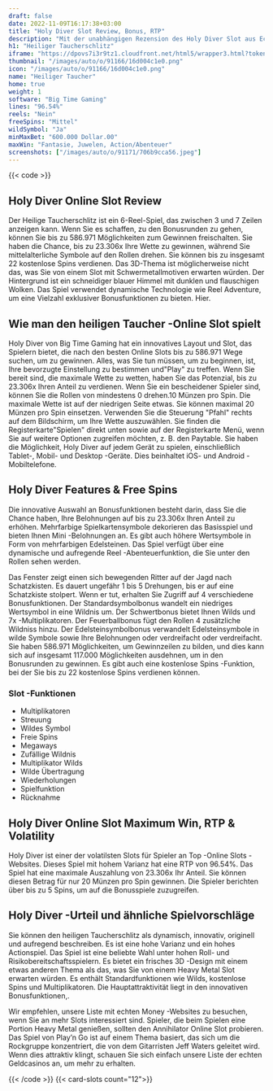```yaml
---
draft: false
date: 2022-11-09T16:17:38+03:00
title: "Holy Diver Slot Review, Bonus, RTP"
description: "Mit der unabhängigen Rezension des Holy Diver Slot aus Echtzeitspiel können Sie kostenlos oder echtes Geld spielen und hier einen Bonus erhalten!"
h1: "Heiliger Taucherschlitz"
iframe: "https://dpovs7i3r9tz1.cloudfront.net/html5/wrapper3.html?token=Free%3Aqdrs7skupn6o14auv3tvpgippp8%40405&language=&currency=EUR&type=nextgen&gamename=holydiver&secure=true&mode=demo&lobbyurl=&depositurl=&clienttype=flash&nyxroot=ogs-gdm-mt.nyxop.net/nextgen2/&"
thumbnail: "/images/auto/o/91166/16d004c1e0.png"
icon: "/images/auto/o/91166/16d004c1e0.png"
name: "Heiliger Taucher"
home: true
weight: 1
software: "Big Time Gaming"
lines: "96.54%"
reels: "Nein"
freeSpins: "Mittel"
wildSymbol: "Ja"
minMaxBet: "600.000 Dollar.00"
maxWin: "Fantasie, Juwelen, Action/Abenteuer"
screenshots: ["/images/auto/o/91171/706b9cca56.jpeg"]
---
```


{{< code >}}<h2> Holy Diver Online Slot Review</h2><p>Der Heilige Taucherschlitz ist ein 6-Reel-Spiel, das zwischen 3 und 7 Zeilen anzeigen kann. Wenn Sie es schaffen, zu den Bonusrunden zu gehen, können Sie bis zu 586.971 Möglichkeiten zum Gewinnen freischalten. Sie haben die Chance, bis zu 23.306x Ihre Wette zu gewinnen, während Sie mittelalterliche Symbole auf den Rollen drehen. Sie können bis zu insgesamt 22 kostenlose Spins verdienen. Das 3D-Thema ist möglicherweise nicht das, was Sie von einem Slot mit Schwermetallmotiven erwarten würden. Der Hintergrund ist ein schneidiger blauer Himmel mit dunklen und flauschigen Wolken. Das Spiel verwendet dynamische Technologie wie Reel Adventure, um eine Vielzahl exklusiver Bonusfunktionen zu bieten. Hier.</p><h2>Wie man den heiligen Taucher -Online Slot spielt</h2><p>Holy Diver von Big Time Gaming hat ein innovatives Layout und Slot, das Spielern bietet, die nach den besten Online Slots bis zu 586.971 Wege suchen, um zu gewinnen. Alles, was Sie tun müssen, um zu beginnen, ist, Ihre bevorzugte Einstellung zu bestimmen und"Play" zu treffen. Wenn Sie bereit sind, die maximale Wette zu wetten, haben Sie das Potenzial, bis zu 23.306x Ihren Anteil zu verdienen. Wenn Sie ein bescheidener Spieler sind, können Sie die Rollen von mindestens 0 drehen.10 Münzen pro Spin. Die maximale Wette ist auf der niedrigen Seite etwas. Sie können maximal 20 Münzen pro Spin einsetzen. Verwenden Sie die Steuerung "Pfahl" rechts auf dem Bildschirm, um Ihre Wette auszuwählen. Sie finden die Registerkarte"Spielen" direkt unten sowie auf der Registerkarte Menü, wenn Sie auf weitere Optionen zugreifen möchten, z. B. den Paytable. Sie haben die Möglichkeit, Holy Diver auf jedem Gerät zu spielen, einschließlich Tablet-, Mobil- und Desktop -Geräte. Dies beinhaltet iOS- und Android -Mobiltelefone.</p><h2>Holy Diver Features & Free Spins</h2><p>Die innovative Auswahl an Bonusfunktionen besteht darin, dass Sie die Chance haben, Ihre Belohnungen auf bis zu 23.306x Ihren Anteil zu erhöhen. Mehrfarbige Spielkartensymbole dekorieren das Basisspiel und bieten Ihnen Mini -Belohnungen an. Es gibt auch höhere Wertsymbole in Form von mehrfarbigen Edelsteinen. Das Spiel verfügt über eine dynamische und aufregende Reel -Abenteuerfunktion, die Sie unter den Rollen sehen werden.</p><p>Das Fenster zeigt einen sich bewegenden Ritter auf der Jagd nach Schatzkisten. Es dauert ungefähr 1 bis 5 Drehungen, bis er auf eine Schatzkiste stolpert. Wenn er tut, erhalten Sie Zugriff auf 4 verschiedene Bonusfunktionen. Der Standardsymbolbonus wandelt ein niedriges Wertsymbol in eine Wildnis um. Der Schwertbonus bietet Ihnen Wilds und 7x -Multiplikatoren. Der Feuerballbonus fügt den Rollen 4 zusätzliche Wildniss hinzu. Der Edelsteinsymbolbonus verwandelt Edelsteinsymbole in wilde Symbole sowie Ihre Belohnungen oder verdreifacht oder verdreifacht. Sie haben 586.971 Möglichkeiten, um Gewinnzeilen zu bilden, und dies kann sich auf insgesamt 117.000 Möglichkeiten ausdehnen, um in den Bonusrunden zu gewinnen. Es gibt auch eine kostenlose Spins -Funktion, bei der Sie bis zu 22 kostenlose Spins verdienen können.</p><h3>
Slot -Funktionen</h3><ul>
<li></span>
Multiplikatoren</li>
<li></span>
Streuung</li>
<li></span>
Wildes Symbol</li>
<li></span>
Freie Spins</li>
<li></span>
Megaways</li>
<li></span>
Zufällige Wildnis</li>
<li></span>
Multiplikator Wilds</li>
<li></span>
Wilde Übertragung</li>
<li></span>
Wiederholungen</li>
<li></span>
Spielfunktion</li>
<li></span>
Rücknahme</li></ul><h2> Holy Diver Online Slot Maximum Win, RTP & Volatility</h2><p>Holy Diver ist einer der volatilsten Slots für Spieler an Top -Online Slots -Websites. Dieses Spiel mit hohem Varianz hat eine RTP von 96.54%. Das Spiel hat eine maximale Auszahlung von 23.306x Ihr Anteil. Sie können diesen Betrag für nur 20 Münzen pro Spin gewinnen. Die Spieler berichten über bis zu 5 Spins, um auf die Bonusspiele zuzugreifen.</p><h2>Holy Diver -Urteil und ähnliche Spielvorschläge</h2><p>Sie können den heiligen Taucherschlitz als dynamisch, innovativ, originell und aufregend beschreiben. Es ist eine hohe Varianz und ein hohes Actionspiel. Das Spiel ist eine beliebte Wahl unter hohen Roll- und Risikobereitschaftsspielern. Es bietet ein frisches 3D -Design mit einem etwas anderen Thema als das, was Sie von einem Heavy Metal Slot erwarten würden. Es enthält Standardfunktionen wie Wilds, kostenlose Spins und Multiplikatoren. Die Hauptattraktivität liegt in den innovativen Bonusfunktionen,.</p><p>Wir empfehlen, unsere Liste mit echten Money -Websites zu besuchen, wenn Sie an mehr Slots interessiert sind. Spieler, die beim Spielen eine Portion Heavy Metal genießen, sollten den Annihilator Online Slot probieren. Das Spiel von Play’n Go ist auf einem Thema basiert, das sich um die Rockgruppe konzentriert, die von dem Gitarristen Jeff Waters geleitet wird. Wenn dies attraktiv klingt, schauen Sie sich einfach unsere Liste der echten Geldcasinos an, um mehr zu erhalten.</p>{{< /code >}}
{{< card-slots count="12">}}